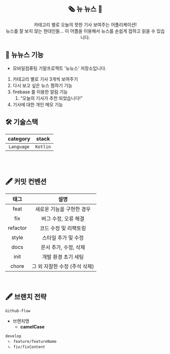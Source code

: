 
<div align="center">

<h2>🗞️ 뉴 뉴스 📰</h2>


<div>카테고리 별로 오늘의 핫한 기사 보여주는 어플리케이션!<br/>
뉴스를 잘 보지 않는 현대인들... 이 어플을 이용해서 뉴스를 손쉽게 접하고 읽을 수 있습니다.</div>



</div>

<h2>📌   뉴뉴스 기능</h2>    

- 모바일컴퓨팅 기말프로젝트 '뉴뉴스' 저장소입니다.
1. 카테고리 별로 기사 3개씩 보여주기
2. 다시 보고 싶은 뉴스 찜하기 기능
3. firebase 를 이용한 알림 기능
    1. “오늘의 기사가 추천 되었습니다!”
4. 기사에 대한 개인 메모 기능



<h2> 🛠 기술스택 </h2>

|  **category**   |          **stack**           |
| :-------------: | :--------------------------: |
|    `Language`     |            `Kotlin`            |



<br/>

<br/>

## 🖋️ 커밋 컨벤션

| **태그**  |           **설명**            |
| :-------: | :---------------------------: |
|   feat   |   새로운 기능을 구현한 경우   |
|    fix   |     버그 수정, 오류 해결      |
|  refactor |     코드 수정 및 리팩토링     |
|  style |      스타일 추가 및 수정      |
|    docs  |     문서 추가, 수정, 삭제     |
|    init   |      개발 환경 초기 세팅      |
|   chore  | 그 외 자잘한 수정 (주석 삭제) |

<br />

## 🖋️ 브랜치 전략

`Github-flow`

- 브랜치명
    - **camelCase**

```
develop
 ㄴ feature/featureName
 ㄴ fix/fixContent
```

<br />

